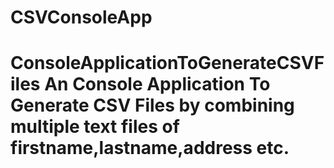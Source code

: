 # CSVConsoleApp
# ConsoleApplicationToGenerateCSVFiles An Console Application To Generate CSV Files by combining multiple text files of firstname,lastname,address etc.
